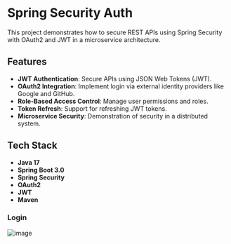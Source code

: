 # Spring Security Auth  

This project demonstrates how to secure REST APIs using Spring Security with OAuth2 and JWT in a microservice architecture.  

## Features  
- **JWT Authentication**: Secure APIs using JSON Web Tokens (JWT).  
- **OAuth2 Integration**: Implement login via external identity providers like Google and GitHub.  
- **Role-Based Access Control**: Manage user permissions and roles.  
- **Token Refresh**: Support for refreshing JWT tokens.  
- **Microservice Security**: Demonstration of security in a distributed system.  

## Tech Stack  
- **Java 17**  
- **Spring Boot 3.0**  
- **Spring Security**  
- **OAuth2**  
- **JWT**  
- **Maven**  

### Login

![image](https://github.com/user-attachments/assets/33fdbf61-9efc-452c-b741-a58d7dc0d50d)
